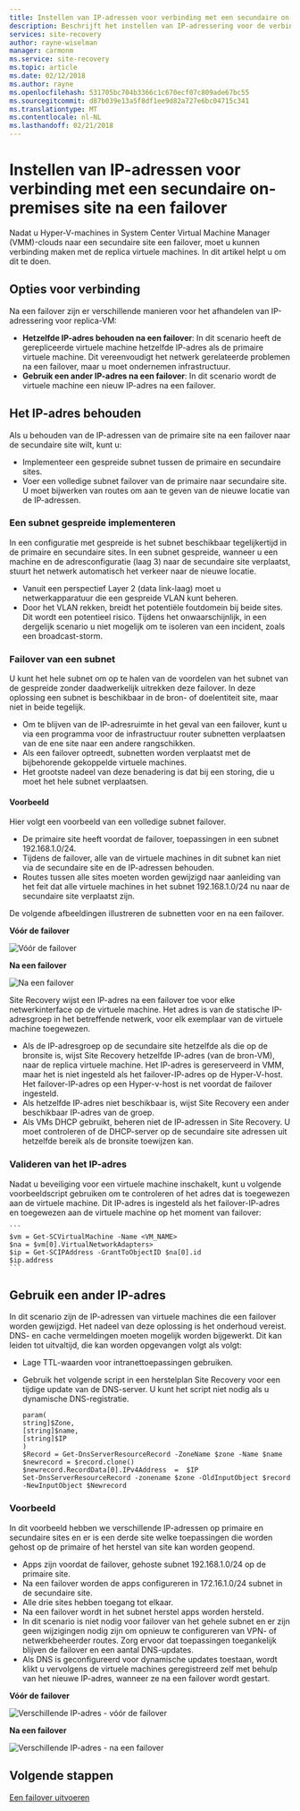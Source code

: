 ```yaml
---
title: Instellen van IP-adressen voor verbinding met een secundaire on-premises site na een failover met Azure Site Recovery | Microsoft Docs
description: Beschrijft het instellen van IP-adressering voor de verbinding met virtuele machines in een secundaire on-premises site na een failover van Azure Site Recovery.
services: site-recovery
author: rayne-wiselman
manager: carmonm
ms.service: site-recovery
ms.topic: article
ms.date: 02/12/2018
ms.author: rayne
ms.openlocfilehash: 531705bc704b3366c1c670ecf07c809ade67bc55
ms.sourcegitcommit: d87b039e13a5f8df1ee9d82a727e6bc04715c341
ms.translationtype: MT
ms.contentlocale: nl-NL
ms.lasthandoff: 02/21/2018
---
```

# <a name="set-up-ip-addressing-to-connect-to-a-secondary-on-premises-site-after-failover"></a>Instellen van IP-adressen voor verbinding met een secundaire on-premises site na een failover

Nadat u Hyper-V-machines in System Center Virtual Machine Manager (VMM)-clouds naar een secundaire site een failover, moet u kunnen verbinding maken met de replica virtuele machines. In dit artikel helpt u om dit te doen. 

## <a name="connection-options"></a>Opties voor verbinding

Na een failover zijn er verschillende manieren voor het afhandelen van IP-adressering voor replica-VM: 

- **Hetzelfde IP-adres behouden na een failover**: In dit scenario heeft de gerepliceerde virtuele machine hetzelfde IP-adres als de primaire virtuele machine. Dit vereenvoudigt het netwerk gerelateerde problemen na een failover, maar u moet ondernemen infrastructuur.
- **Gebruik een ander IP-adres na een failover**: In dit scenario wordt de virtuele machine een nieuw IP-adres na een failover. 
 

## <a name="retain-the-ip-address"></a>Het IP-adres behouden

Als u behouden van de IP-adressen van de primaire site na een failover naar de secundaire site wilt, kunt u:

- Implementeer een gespreide subnet tussen de primaire en secundaire sites.
- Voer een volledige subnet failover van de primaire naar secundaire site. U moet bijwerken van routes om aan te geven van de nieuwe locatie van de IP-adressen.


### <a name="deploy-a-stretched-subnet"></a>Een subnet gespreide implementeren

In een configuratie met gespreide is het subnet beschikbaar tegelijkertijd in de primaire en secundaire sites. In een subnet gespreide, wanneer u een machine en de adresconfiguratie (laag 3) naar de secundaire site verplaatst, stuurt het netwerk automatisch het verkeer naar de nieuwe locatie. 

- Vanuit een perspectief Layer 2 (data link-laag) moet u netwerkapparatuur die een gespreide VLAN kunt beheren.
- Door het VLAN rekken, breidt het potentiële foutdomein bij beide sites. Dit wordt een potentieel risico. Tijdens het onwaarschijnlijk, in een dergelijk scenario u niet mogelijk om te isoleren van een incident, zoals een broadcast-storm. 


### <a name="fail-over-a-subnet"></a>Failover van een subnet

U kunt het hele subnet om op te halen van de voordelen van het subnet van de gespreide zonder daadwerkelijk uitrekken deze failover. In deze oplossing een subnet is beschikbaar in de bron- of doelentiteit site, maar niet in beide tegelijk.

- Om te blijven van de IP-adresruimte in het geval van een failover, kunt u via een programma voor de infrastructuur router subnetten verplaatsen van de ene site naar een andere rangschikken.
- Als een failover optreedt, subnetten worden verplaatst met de bijbehorende gekoppelde virtuele machines.
- Het grootste nadeel van deze benadering is dat bij een storing, die u moet het hele subnet verplaatsen.

#### <a name="example"></a>Voorbeeld

Hier volgt een voorbeeld van een volledige subnet failover. 

- De primaire site heeft voordat de failover, toepassingen in een subnet 192.168.1.0/24.
- Tijdens de failover, alle van de virtuele machines in dit subnet kan niet via de secundaire site en de IP-adressen behouden. 
- Routes tussen alle sites moeten worden gewijzigd naar aanleiding van het feit dat alle virtuele machines in het subnet 192.168.1.0/24 nu naar de secundaire site verplaatst zijn.

De volgende afbeeldingen illustreren de subnetten voor en na een failover.


**Vóór de failover**

![Vóór de failover](./media/hyper-v-vmm-networking/network-design2.png)

**Na een failover**

![Na een failover](./media/hyper-v-vmm-networking/network-design3.png)

Site Recovery wijst een IP-adres na een failover toe voor elke netwerkinterface op de virtuele machine. Het adres is van de statische IP-adresgroep in het betreffende netwerk, voor elk exemplaar van de virtuele machine toegewezen.

- Als de IP-adresgroep op de secundaire site hetzelfde als die op de bronsite is, wijst Site Recovery hetzelfde IP-adres (van de bron-VM), naar de replica virtuele machine. Het IP-adres is gereserveerd in VMM, maar het is niet ingesteld als het failover-IP-adres op de Hyper-V-host. Het failover-IP-adres op een Hyper-v-host is net voordat de failover ingesteld.
- Als hetzelfde IP-adres niet beschikbaar is, wijst Site Recovery een ander beschikbaar IP-adres van de groep.
- Als VMs DHCP gebruikt, beheren niet de IP-adressen in Site Recovery. U moet controleren of de DHCP-server op de secundaire site adressen uit hetzelfde bereik als de bronsite toewijzen kan.

### <a name="validate-the-ip-address"></a>Valideren van het IP-adres

Nadat u beveiliging voor een virtuele machine inschakelt, kunt u volgende voorbeeldscript gebruiken om te controleren of het adres dat is toegewezen aan de virtuele machine. Dit IP-adres is ingesteld als het failover-IP-adres en toegewezen aan de virtuele machine op het moment van failover:

    ```
    $vm = Get-SCVirtualMachine -Name <VM_NAME>
    $na = $vm[0].VirtualNetworkAdapters>
    $ip = Get-SCIPAddress -GrantToObjectID $na[0].id
    $ip.address 
    ```

## <a name="use-a-different-ip-address"></a>Gebruik een ander IP-adres

In dit scenario zijn de IP-adressen van virtuele machines die een failover worden gewijzigd. Het nadeel van deze oplossing is het onderhoud vereist.  DNS- en cache vermeldingen moeten mogelijk worden bijgewerkt. Dit kan leiden tot uitvaltijd, die kan worden opgevangen volgt als volgt:

- Lage TTL-waarden voor intranettoepassingen gebruiken.
- Gebruik het volgende script in een herstelplan Site Recovery voor een tijdige update van de DNS-server. U kunt het script niet nodig als u dynamische DNS-registratie.

    ```
    param(
    string]$Zone,
    [string]$name,
    [string]$IP
    )
    $Record = Get-DnsServerResourceRecord -ZoneName $zone -Name $name
    $newrecord = $record.clone()
    $newrecord.RecordData[0].IPv4Address  =  $IP
    Set-DnsServerResourceRecord -zonename $zone -OldInputObject $record -NewInputObject $Newrecord
    ```
    
### <a name="example"></a>Voorbeeld 

In dit voorbeeld hebben we verschillende IP-adressen op primaire en secundaire sites en er is een derde site welke toepassingen die worden gehost op de primaire of het herstel van site kan worden geopend.

- Apps zijn voordat de failover, gehoste subnet 192.168.1.0/24 op de primaire site.
- Na een failover worden de apps configureren in 172.16.1.0/24 subnet in de secundaire site.
- Alle drie sites hebben toegang tot elkaar.
- Na een failover wordt in het subnet herstel apps worden hersteld.
- In dit scenario is niet nodig voor failover van het gehele subnet en er zijn geen wijzigingen nodig zijn om opnieuw te configureren van VPN- of netwerkbeheerder routes. Zorg ervoor dat toepassingen toegankelijk blijven de failover en een aantal DNS-updates.
- Als DNS is geconfigureerd voor dynamische updates toestaan, wordt klikt u vervolgens de virtuele machines geregistreerd zelf met behulp van het nieuwe IP-adres, wanneer ze na een failover wordt gestart.

**Vóór de failover**

![Verschillende IP-adres - vóór de failover](./media/hyper-v-vmm-networking/network-design10.png)

**Na een failover**

![Verschillende IP-adres - na een failover](./media/hyper-v-vmm-networking/network-design11.png)


## <a name="next-steps"></a>Volgende stappen

[Een failover uitvoeren](hyper-v-vmm-failover-failback.md)

